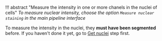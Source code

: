 !!! abstract "Measure the intensity in one or more chanels in the nuclei of cells"
	_To measure nuclear intensity, choose the option `Measure nuclear staining` in the main pipeline interface_


To measure the intensity in the nuclei, they **must have been segmented** before. 
If you haven't done it yet, go to [Get nuclei](./Get-nuclei.md) step first.
